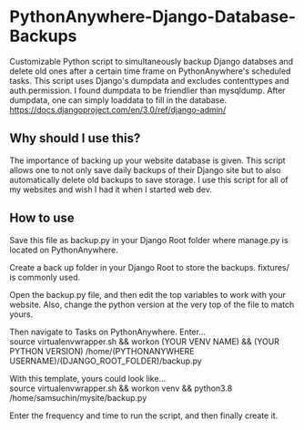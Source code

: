 # PythonAnywhere-Django-Database-Backups
Customizable Python script to simultaneously backup Django databses and delete old ones after a certain time frame on PythonAnywhere's scheduled tasks. This script uses Django's dumpdata and excludes contenttypes and auth.permission. I found dumpdata to be friendlier than mysqldump. After dumpdata, one can simply loaddata to fill in the database.
https://docs.djangoproject.com/en/3.0/ref/django-admin/


## Why should I use this?

The importance of backing up your website database is given. This script allows one to not only save daily backups of their Django site but to also automatically delete old backups to save storage. I use this script for all of my websites and wish I had it when I started web dev.

## How to use

Save this file as backup.py in your Django Root folder where manage.py is located on PythonAnywhere.

Create a back up folder in your Django Root to store the backups. fixtures/ is commonly used.

Open the backup.py file, and then edit the top variables to work with your website. Also, change the python version at the very top of the file to match yours.

Then navigate to Tasks on PythonAnywhere. Enter...<br/>
source virtualenvwrapper.sh && workon (YOUR VENV NAME) && (YOUR PYTHON VERSION) /home/(PYTHONANYWHERE USERNAME)/(DJANGO_ROOT_FOLDER)/backup.py

With this template, yours could look like...<br/>
source virtualenvwrapper.sh && workon venv && python3.8 /home/samsuchin/mysite/backup.py

Enter the frequency and time to run the script, and then finally create it.
